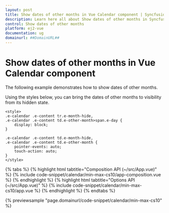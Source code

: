 ```yaml
---
layout: post
title: Show dates of other months in Vue Calendar component | Syncfusion
description: Learn here all about Show dates of other months in Syncfusion Vue Calendar component of Syncfusion Essential JS 2 and more.
control: Show dates of other months 
platform: ej2-vue
documentation: ug
domainurl: ##DomainURL##
---
```


# Show dates of other months in Vue Calendar component

The following example demonstrates how to show dates of other months.

Using the styles below, you can bring the dates of other months to visibility from its hidden state.

```
<style>
.e-calendar .e-content tr.e-month-hide,
.e-calendar .e-content td.e-other-month>span.e-day {
    display: block;
}

.e-calendar .e-content td.e-month-hide,
.e-calendar .e-content td.e-other-month {
    pointer-events: auto;
    touch-action: auto;
}
</style>
```

{% tabs %}
{% highlight html tabtitle="Composition API (~/src/App.vue)" %}
{% include code-snippet/calendar/min-max-cs10/app-composition.vue %}
{% endhighlight %}
{% highlight html tabtitle="Options API (~/src/App.vue)" %}
{% include code-snippet/calendar/min-max-cs10/app.vue %}
{% endhighlight %}
{% endtabs %}
        
{% previewsample "page.domainurl/code-snippet/calendar/min-max-cs10" %}